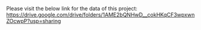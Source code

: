 Please visit the below link for the data of this project:
https://drive.google.com/drive/folders/1AME2bQNHwD__cokHKqCF3wpxwnZOcwpP?usp=sharing
